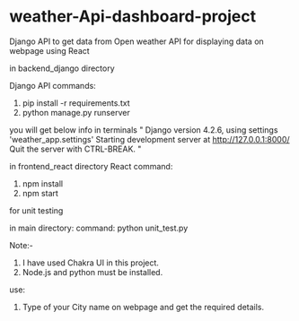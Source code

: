 # weather-Api-dashboard-project
Django API to get data from Open weather API for displaying data on webpage using React

in backend_django directory

Django API
commands:
1. pip install -r requirements.txt
2. python manage.py runserver

you will get below info in terminals
" Django version 4.2.6, using settings 'weather_app.settings'
Starting development server at http://127.0.0.1:8000/
Quit the server with CTRL-BREAK. "


in frontend_react directory
React
command:
1. npm install
2. npm start

for unit testing 

in main directory:
command:
python unit_test.py


Note:- 
1. I have used Chakra UI in this project.
2. Node.js and python must be installed.


use:
1. Type of your City name on webpage and get the required details.
